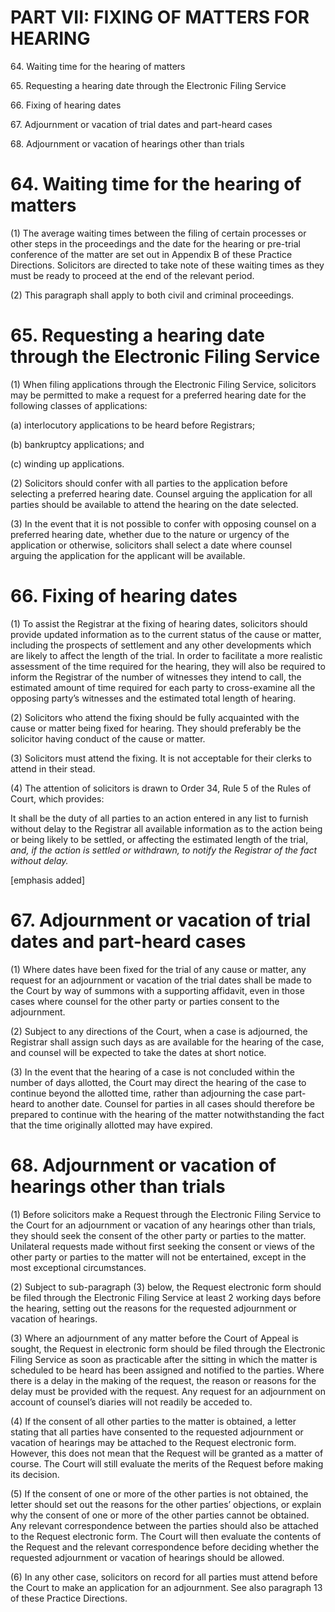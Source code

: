 # PART VII: FIXING OF MATTERS FOR HEARING

64\. Waiting time for the hearing of matters

65\. Requesting a hearing date through the Electronic Filing Service

66\. Fixing of hearing dates

67\. Adjournment or vacation of trial dates and part-heard cases

68\. Adjournment or vacation of hearings other than trials

# 64\. Waiting time for the hearing of matters

(1) The average waiting times between the filing of certain processes or
other steps in the proceedings and the date for the hearing or pre-trial
conference of the matter are set out in Appendix B of these Practice
Directions. Solicitors are directed to take note of these waiting times
as they must be ready to proceed at the end of the relevant period.

(2) This paragraph shall apply to both civil and criminal proceedings.

# 65\. Requesting a hearing date through the Electronic Filing Service

(1) When filing applications through the Electronic Filing Service,
solicitors may be permitted to make a request for a preferred hearing
date for the following classes of applications:

(a) interlocutory applications to be heard before Registrars;

(b) bankruptcy applications; and

(c) winding up applications.

(2) Solicitors should confer with all parties to the application before
selecting a preferred hearing date. Counsel arguing the application for
all parties should be available to attend the hearing on the date
selected.

 (3) In the event that it is not possible to confer with opposing
counsel on a preferred hearing date, whether due to the nature or
urgency of the application or otherwise, solicitors shall select a date
where counsel arguing the application for the applicant will be
available.

# 66. Fixing of hearing dates

(1) To assist the Registrar at the fixing of hearing dates, solicitors
should provide updated information as to the current status of the cause
or matter, including the prospects of settlement and any other
developments which are likely to affect the length of the trial. In
order to facilitate a more realistic assessment of the time required for
the hearing, they will also be required to inform the Registrar of the
number of witnesses they intend to call, the estimated amount of time
required for each party to cross-examine all the opposing party’s
witnesses and the estimated total length of hearing.

(2) Solicitors who attend the fixing should be fully acquainted with the
cause or matter being fixed for hearing. They should preferably be the
solicitor having conduct of the cause or matter.

(3) Solicitors must attend the fixing. It is not acceptable for their
clerks to attend in their stead.

(4) The attention of solicitors is drawn to Order 34, Rule 5 of the
Rules of Court, which provides:

It shall be the duty of all parties to an action entered in any list to
furnish without delay to the Registrar all available information as to
the action being or being likely to be settled, or affecting the
estimated length of the trial, <span style="font-style: italic;">*and,
if the action is settled or withdrawn, to notify the Registrar of the
fact without delay.*</span>

\[emphasis added\]

# 67. Adjournment or vacation of trial dates and part-heard cases

(1) <span id="Sub-para_1"></span>Where dates have been fixed for the
trial of any cause or matter, any request for an adjournment or vacation
of the trial dates shall be made to the Court by way of summons with a
supporting affidavit, even in those cases where counsel for the other
party or parties consent to the adjournment.

(2) Subject to any directions of the Court, when a case is adjourned,
the Registrar shall assign such days as are available for the hearing of
the case, and counsel will be expected to take the dates at short
notice.

(3) In the event that the hearing of a case is not concluded within the
number of days allotted, the Court may direct the hearing of the case to
continue beyond the allotted time, rather than adjourning the case
part-heard to another date. Counsel for parties in all cases should
therefore be prepared to continue with the hearing of the matter
notwithstanding the fact that the time originally allotted may have
expired.

# 68\. Adjournment or vacation of hearings other than trials

(1) <span id="Sub-para_1"></span>Before solicitors make a Request
through the Electronic Filing Service to the Court for an adjournment or
vacation of any hearings other than trials, they should seek the consent
of the other party or parties to the matter.  Unilateral requests made
without first seeking the consent or views of the other party or parties
to the matter will not be entertained, except in the most exceptional
circumstances.

(2) Subject to sub-paragraph (3) below, the Request electronic form
should be filed through the Electronic Filing Service at least 2 working
days before the hearing, setting out the reasons for the requested
adjournment or vacation of hearings.

(3) Where an adjournment of any matter before the Court of Appeal is
sought, the Request in electronic form should be filed through the
Electronic Filing Service as soon as practicable after the sitting in
which the matter is scheduled to be heard has been assigned and notified
to the parties. Where there is a delay in the making of the request, the
reason or reasons for the delay must be provided with the request. Any
request for an adjournment on account of counsel’s diaries will not
readily be acceded to.

(4) <span id="Sub-para_3"></span>If the consent of all other parties to
the matter is obtained, a letter stating that all parties have consented
to the requested adjournment or vacation of hearings may be attached to
the Request electronic form.  However, this does not mean that the
Request will be granted as a matter of course.  The Court will still
evaluate the merits of the Request before making its decision.  

(5) <span id="Sub-para_4"></span>If the consent of one or more of the
other parties is not obtained, the letter should set out the reasons for
the other parties’ objections, or explain why the consent of one or more
of the other parties cannot be obtained. Any relevant correspondence
between the parties should also be attached to the Request electronic
form. The Court will then evaluate the contents of the Request and the
relevant correspondence before deciding whether the requested
adjournment or vacation of hearings should be allowed.

(6) <span id="Sub-para_6"></span>In any other case, solicitors on record
for all parties must attend before the Court to make an application for
an adjournment. See also paragraph 13 of these Practice Directions.
